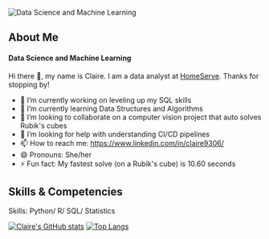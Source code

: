 ![Data Science and Machine Learning](https://media-exp1.licdn.com/dms/image/C5616AQG9sL6__u-bfg/profile-displaybackgroundimage-shrink_350_1400/0/1626739578018?e=1669248000&v=beta&t=Bly-_A2qER9L0slorimx4mHa-3RRDVyYUwi2AQSNpvQ)


## About Me 
#### Data Science and Machine Learning
Hi there 👋, my name is Claire. I am a data analyst at [HomeServe](https://www.homeserve.com/en-us/). Thanks for stopping by!

- 🔭 I’m currently working on leveling up my SQL skills 
- 🌱 I’m currently learning Data Structures and Algorithms 
- 👯 I’m looking to collaborate on a computer vision project that auto solves Rubik's cubes 
- 🤔 I’m looking for help with understanding CI/CD pipelines 
- 📫 How to reach me: https://www.linkedin.com/in/claire9306/ 
- 😄 Pronouns: She/her 
- ⚡ Fun fact: My fastest solve (on a Rubik's cube) is 10.60 seconds 

## Skills & Competencies
Skills: Python/ R/ SQL/ Statistics


[![Claire's GitHub stats](https://github-readme-stats.vercel.app/api?username=ckraft-bot)](https://github.com/anuraghazra/github-readme-stats)
[![Top Langs](https://github-readme-stats.vercel.app/api/top-langs/?username=ckraft-bot&layout=compact)](https://github.com/anuraghazra/github-readme-stats)



